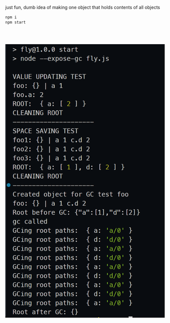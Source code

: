 just fun, dumb idea of making one object that holds contents of all objects <br>

```
npm i
npm start
```

<br>
<br>

![Alt text](/console.png)
